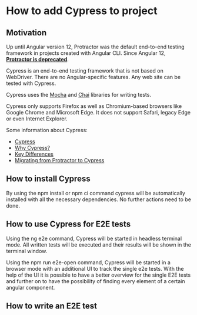 # How to add Cypress to project

## Motivation

Up until Angular version 12, Protractor was the default end-to-end testing framework in projects created with Angular CLI. 
Since Angular 12, **[Protractor is deprecated](https://github.com/angular/protractor/issues/5502)**.

Cypress is an end-to-end testing framework that is not based on WebDriver. There are no Angular-specific features. Any web site can be tested with Cypress.

Cypress uses the [Mocha](https://mochajs.org/) and [Chai](https://www.chaijs.com/) libraries for writing tests.

Cypress only supports Firefox as well as Chromium-based browsers like Google Chrome and Microsoft Edge. It does not support Safari, legacy Edge or even Internet Explorer.

Some information about Cypress:
* [Cypress](https://www.cypress.io/)
* [Why Cypress?](https://docs.cypress.io/guides/overview/why-cypress)
* [Key Differences](https://docs.cypress.io/guides/overview/key-differences)
* [Migrating from Protractor to Cypress](https://docs.cypress.io/guides/migrating-to-cypress/protractor)


## How to install Cypress

By using the npm install or npm ci command cypress will be automatically installed with all the necessary dependencies. No further actions need to be done.

## How to use Cypress for E2E tests

Using the ng e2e command, Cypress will be started in headless terminal mode. All written tests will be executed and their results will be shown in the terminal window.

Using the npm run e2e-open command, Cypress will be started in a browser mode with an additional UI to track the single e2e tests. With the help of the UI it is possible to have a better overview for the single E2E tests and further on to have the possibility of finding every element of a certain angular component.

## How to write an E2E test

